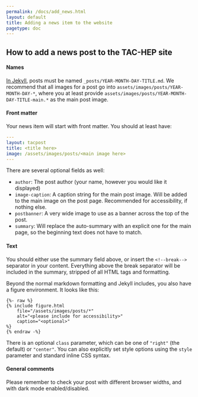 ```yaml
---
permalink: /docs/add_news.html
layout: default
title: Adding a news item to the website
pagetype: doc
---
```



## How to add a news post to the TAC-HEP site

#### Names

[In Jekyll](https://jekyllrb.com/docs/posts/), posts must be named `_posts/YEAR-MONTH-DAY-TITLE.md`. We recommend that all images
for a post go into `assets/images/posts/YEAR-MONTH-DAY-*`, where you at least provide `assets/images/posts/YEAR-MONTH-DAY-TITLE-main.*` as
the main post image.

#### Front matter

Your news item will start with front matter. You should at least have:

```yaml
---
layout: tacpost
title: <title here>
image: /assets/images/posts/<main image here>
---
```

There are several optional fields as well:

* `author`: The post author (your name, however you would like it displayed)
* `image-caption`: A caption string for the main post image. Will be added to the main image on the post page. Recommended for accessibility, if nothing else.
* `postbanner`: A very wide image to use as a banner across the top of the post.
* `summary`: Will replace the auto-summary with an explicit one for the main page, so the beginning text does not have to match.

#### Text

You should either use the summary field above, or insert the `<!--break-->` separator in your content. Everything above the break separator will be included in the summary, stripped of all HTML tags and formatting.

Beyond the normal markdown formatting and Jekyll includes, you also have a figure environment. It looks like this:

```
{%- raw %}
{% include figure.html
    file="/assets/images/posts/*"
    alt="<please include for accessibility>"
    caption="<optional>"
%}
{% endraw -%}
```

There is an optional `class` parameter, which can be one of `"right"` (the default) or `"center"`. You can also explicitly set style options using the `style` parameter and standard inline CSS syntax.

#### General comments

Please remember to check your post with different browser widths, and with dark mode enabled/disabled.
